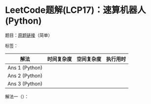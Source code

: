 # LeetCode题解(LCP17)：速算机器人(Python)

题目：[原题链接](https://leetcode-cn.com/problems/nGK0Fy/)（简单）

标签：

| 解法           | 时间复杂度 | 空间复杂度 | 执行用时 |
| -------------- | ---------- | ---------- | -------- |
| Ans 1 (Python) |            |            |          |
| Ans 2 (Python) |            |            |          |
| Ans 3 (Python) |            |            |          |

解法一（）：

